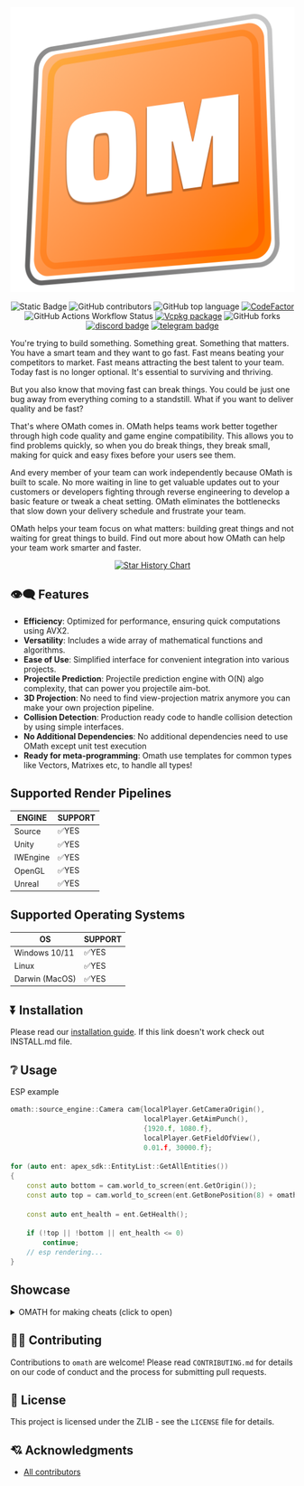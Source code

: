 <div align = center>

![banner](.github/images/logos/omath_logo_macro.png)

![Static Badge](https://img.shields.io/badge/license-libomath-orange)
![GitHub contributors](https://img.shields.io/github/contributors/orange-cpp/omath)
![GitHub top language](https://img.shields.io/github/languages/top/orange-cpp/omath)
[![CodeFactor](https://www.codefactor.io/repository/github/orange-cpp/omath/badge)](https://www.codefactor.io/repository/github/orange-cpp/omath)
![GitHub Actions Workflow Status](https://img.shields.io/github/actions/workflow/status/orange-cpp/omath/cmake-multi-platform.yml)
[![Vcpkg package](https://repology.org/badge/version-for-repo/vcpkg/orange-math.svg)](https://repology.org/project/orange-math/versions)
![GitHub forks](https://img.shields.io/github/forks/orange-cpp/omath)
[![discord badge](https://dcbadge.limes.pink/api/server/https://discord.gg/eDgdaWbqwZ?style=flat)](https://discord.gg/eDgdaWbqwZ)
[![telegram badge](https://img.shields.io/badge/Telegram-2CA5E0?style=flat-squeare&logo=telegram&logoColor=white)](https://t.me/orangennotes)

</div>

You're trying to build something. Something great. Something that matters. You have a smart team and they want to go fast. Fast means beating your competitors to market. 
Fast means attracting the best talent to your team. Today fast is no longer optional. It's essential to surviving and thriving.

But you also know that moving fast can break things. You could be just one bug away from everything coming to a standstill. What if you want to deliver quality and be fast?

That's where OMath comes in. OMath helps teams work better together through high code quality and game engine compatibility. This allows you to find problems quickly, so when you do break things, they break small, making for quick and easy fixes before your users see them.

And every member of your team can work independently because OMath is built to scale. No more waiting in line to get valuable updates out to your customers or developers fighting through reverse engineering to develop a basic feature or tweak a cheat setting. OMath eliminates the bottlenecks that slow down your delivery schedule and frustrate your team.

OMath helps your team focus on what matters: building great things and not waiting for great things to build. Find out more about how OMath can help your team work smarter and faster.

<div align = center>
 <a href="https://www.star-history.com/#orange-cpp/omath&Date">
  <picture>
    <source media="(prefers-color-scheme: dark)" srcset="https://api.star-history.com/svg?repos=orange-cpp/omath&type=Date&theme=dark" />
    <source media="(prefers-color-scheme: light)" srcset="https://api.star-history.com/svg?repos=orange-cpp/omath&type=Date" />
    <img alt="Star History Chart" src="https://api.star-history.com/svg?repos=orange-cpp/omath&type=Date" />
  </picture>
 </a>
</div>

## 👁‍🗨 Features
- **Efficiency**: Optimized for performance, ensuring quick computations using AVX2.
- **Versatility**: Includes a wide array of mathematical functions and algorithms.
- **Ease of Use**: Simplified interface for convenient integration into various projects.
- **Projectile Prediction**: Projectile prediction engine with O(N) algo complexity, that can power you projectile aim-bot.
- **3D Projection**: No need to find view-projection matrix anymore you can make your own projection pipeline.
- **Collision Detection**: Production ready code to handle collision detection by using simple interfaces.
- **No Additional Dependencies**: No additional dependencies need to use OMath except unit test execution
- **Ready for meta-programming**: Omath use templates for common types like Vectors, Matrixes etc, to handle all types!

## Supported Render Pipelines
| ENGINE   | SUPPORT |
|----------|---------|
| Source   | ✅YES    |
| Unity    | ✅YES    |
| IWEngine | ✅YES    |
| OpenGL   | ✅YES    |
| Unreal   | ✅YES    |

## Supported Operating Systems

| OS             | SUPPORT |
|----------------|---------|
| Windows 10/11  | ✅YES    |
| Linux          | ✅YES    |
| Darwin (MacOS) | ✅YES    |

## ⏬ Installation
Please read our [installation guide](https://github.com/orange-cpp/omath/blob/main/INSTALL.md). If this link doesn't work check out INSTALL.md file.

## ❔ Usage
ESP example
```c++
omath::source_engine::Camera cam{localPlayer.GetCameraOrigin(),
                                 localPlayer.GetAimPunch(),
                                 {1920.f, 1080.f},
                                 localPlayer.GetFieldOfView(),
                                 0.01.f, 30000.f};

for (auto ent: apex_sdk::EntityList::GetAllEntities())
{
    const auto bottom = cam.world_to_screen(ent.GetOrigin());
    const auto top = cam.world_to_screen(ent.GetBonePosition(8) + omath::Vector3<float>{0, 0, 10});

    const auto ent_health = ent.GetHealth();

    if (!top || !bottom || ent_health <= 0)
        continue;
    // esp rendering...
}
```
## Showcase
<details>
  <summary>OMATH for making cheats (click to open)</summary>

With `omath/projection` module you can achieve simple ESP hack for powered by Source/Unreal/Unity engine games, like [Apex Legends](https://store.steampowered.com/app/1172470/Apex_Legends/).

![banner](.github/images/showcase/apex.png)
Or for InfinityWard Engine based games. Like Call of Duty Black Ops 2!
![banner](.github/images/showcase/cod_bo2.png)
Or create simple trigger bot with embeded traceline from omath::collision::LineTrace
![banner](.github/images/showcase/cs2.jpeg)
Or even advanced projectile aimbot
[Watch Video](https://youtu.be/lM_NJ1yCunw?si=5E87OrQMeypxSJ3E)
</details>

## 🫵🏻 Contributing
Contributions to `omath` are welcome! Please read `CONTRIBUTING.md` for details on our code of conduct and the process for submitting pull requests.

## 📜 License
This project is licensed under the ZLIB - see the `LICENSE` file for details.

## 💘 Acknowledgments
-  [All contributors](https://github.com/orange-cpp/omath/graphs/contributors)
